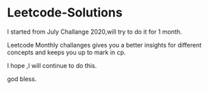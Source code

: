 # Leetcode-Solutions


I started from July Challange 2020,will try to do it for 1 month.

Leetcode Monthly challanges gives you a better insights for different concepts and keeps you up to mark in cp.

I hope ,I will continue to do this.

god bless.
